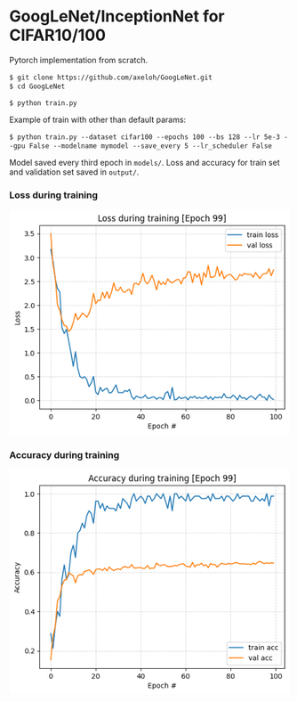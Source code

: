 # GoogLeNet/InceptionNet for CIFAR10/100
Pytorch implementation from scratch.

``` 
$ git clone https://github.com/axeloh/GoogLeNet.git
$ cd GoogLeNet
```

``` 
$ python train.py
```

Example of train with other than default params:
``` 
$ python train.py --dataset cifar100 --epochs 100 --bs 128 --lr 5e-3 --gpu False --modelname mymodel --save_every 5 --lr_scheduler False
```

Model saved every third epoch in ``` models/ ```.
Loss and accuracy for train set and validation set saved in ``` output/ ```.


### Loss during training 
![Alt text](/output/loss_plot.png?raw=true)

### Accuracy during training 
![Alt text](/output/acc_plot.png?raw=true)
